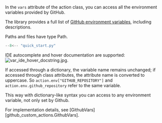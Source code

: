 In the `vars` attribute of the action class, you can access all the environment variables provided by GitHub.

The library provides a full list of 
[GitHub environment variables](https://docs.github.com/en/actions/learn-github-actions/variables#default-environment-variables), 
including descriptions.

Paths and files have type Path.

```python
--8<-- "quick_start.py"
```

IDE autocomplete and hover documentation are supported:
![var_ide_hover_docstring.jpg](images/var_ide_hover_docstring.jpg).

If accessed through a dictionary, the variable name remains unchanged; if accessed through class attributes, the 
attribute name is converted to uppercase.
So `action.env["GITHUB_REPOSITORY"]` and `action.env.github_repository` refer to the same variable.

This way with dictionary-like syntax you can access to any environment variable, not only set by Github.

For implementation details, see [GithubVars][github_custom_actions.GithubVars].
